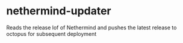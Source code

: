 # nethermind-updater
Reads the release lof of Nethermind and pushes the latest release to octopus for subsequent deployment
